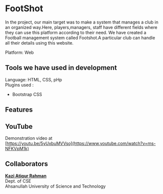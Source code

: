 # FootShot
In the project, our main target was to make a system that manages a club in an organized way.Here, players,managers, staff have different fields where they can use this platform according to their need. We have created a Football management system called Footshot.A particular club can handle all their details using this website.

Platform: Web<br>

## Tools we have used in development

Language: HTML, CSS, pHp<br>
Plugins used : 
- Bootstrap CSS


## Features 



## YouTube
Demonstration video at<br>
[https://youtu.be/5yUxbuMVVso](https://www.youtube.com/watch?v=ms-NFKVpM1k)


## Collaborators

<b><a href = "https://www.linkedin.com/in/iamatiq7/">Kazi Atiqur Rahman</a></b> <br>
Dept. of CSE<br>
Ahsanullah University of Science and Technology <br>
